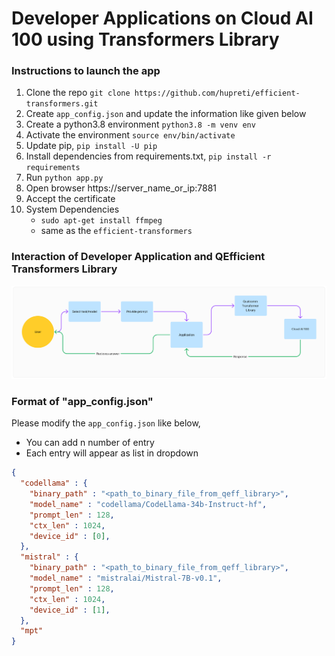 <!-- # -----------------------------------------------------------------------------
#
# Copyright (c)  2023-2024 Qualcomm Innovation Center, Inc. All rights reserved.
# SPDX-License-Identifier: BSD-3-Clause
#
# ----------------------------------------------------------------------------- -->
# Developer Applications on Cloud AI 100 using Transformers Library 


### Instructions to launch the app 
1. Clone the repo `git clone https://github.com/hupreti/efficient-transformers.git`
2. Create `app_config.json` and update the information like given below
3. Create a python3.8 environment `python3.8 -m venv env`
4. Activate the environment `source env/bin/activate`
5. Update pip, `pip install -U pip`
6. Install dependencies from requirements.txt, `pip install -r requirements`
7. Run `python app.py`
8. Open browser https://server_name_or_ip:7881
9. Accept the certificate
10. System Dependencies 
    - `sudo apt-get install ffmpeg`
    - same as the `efficient-transformers`


### Interaction of Developer Application and QEfficient Transformers Library
![Workflow](./img/full.png "Workflow of DevApp and QEfficient Interaction")



### Format of "app_config.json"

Please modify the `app_config.json` like below,
- You can add n number of entry
- Each entry will appear as list in dropdown

```json
{
  "codellama" : {
    "binary_path" : "<path_to_binary_file_from_qeff_library>",
    "model_name" : "codellama/CodeLlama-34b-Instruct-hf",
    "prompt_len" : 128,
    "ctx_len" : 1024,
    "device_id" : [0],
  },
  "mistral" : {
    "binary_path" : "<path_to_binary_file_from_qeff_library>",
    "model_name" : "mistralai/Mistral-7B-v0.1",
    "prompt_len" : 128,
    "ctx_len" : 1024,
    "device_id" : [1],
  },
  "mpt"
}

```
